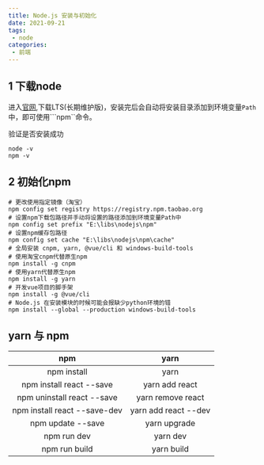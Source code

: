 ```yaml
---
title: Node.js 安装与初始化
date: 2021-09-21
tags:
 - node
categories:
 - 前端
---
```


## 1 下载node

进入[官网](https://nodejs.org/),下载LTS(长期维护版)，安装完后会自动将安装目录添加到环境变量```Path```中，即可使用```npm``命令。

验证是否安装成功
```
node -v
npm -v
```

## 2 初始化npm

```
# 更改使用指定镜像（淘宝）
npm config set registry https://registry.npm.taobao.org
# 设置npm下载包路径并手动将设置的路径添加到环境变量Path中
npm config set prefix "E:\libs\nodejs\npm"
# 设置npm缓存包路径
npm config set cache "E:\libs\nodejs\npm\cache"
# 全局安装 cnpm, yarn, @vue/cli 和 windows-build-tools
# 使用淘宝cnpm代替原生npm
npm install -g cnpm
# 使用yarn代替原生npm
npm install -g yarn
# 开发vue项目的脚手架
npm install -g @vue/cli
# Node.js 在安装模块的时候可能会报缺少python环境的错
npm install --global --production windows-build-tools
```

## yarn 与 npm

|npm|yarn|
|:---:|:---:|
|npm install|yarn|
|npm install react --save|yarn add react|
|npm uninstall react --save|yarn remove react|
|npm install react --save-dev	|yarn add react --dev|
|npm update --save|yarn upgrade|
|npm run dev|yarn dev|
|npm run build|yarn build|